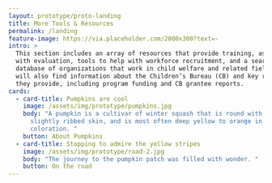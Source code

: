 ```yaml
---
layout: prototype/proto-landing
title: More Tools & Resources
permalink: /landing
feature-image: https://via.placeholder.com/2000x300?text=-
intro: >
  This section includes an array of resources that provide training, assistance
  with evaluation, tools to help with workforce recruitment, and a searchable
  database of organizations that work in child welfare and related fields. You
  will also find information about the Children’s Bureau (CB) and key resources
  they provide, including program funding and CB grantee reports.
cards:
  - card-title: Pumpkins are cool
    image: /assets/img/prototype/pumpkins.jpg
    body: "A pumpkin is a cultivar of winter squash that is round with smooth,
      slightly ribbed skin, and is most often deep yellow to orange in
      coloration. "
    button: About Pumpkins
  - card-title: Stopping to admire the yellow stripes
    image: /assets/img/prototype/road-2.jpg
    body: "The journey to the pumpkin patch was filled with wonder. "
    button: On the road
---
```

